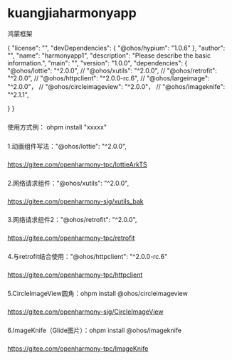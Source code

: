 # kuangjiaharmonyapp

鸿蒙框架

{
"license": "",
"devDependencies": {
"@ohos/hypium": "1.0.6"
},
"author": "",
"name": "harmonyapp1",
"description": "Please describe the basic information.",
"main": "",
"version": "1.0.0",
"dependencies": {
"@ohos/lottie": "^2.0.0",
//    "@ohos/xutils": "^2.0.0",
//    "@ohos/retrofit": "^2.0.0",
//    "@ohos/httpclient": "^2.0.0-rc.6",
//    "@ohos/largeimage": "^2.0.0"，
//    "@ohos/circleimageview": "^2.0.0"，
//    "@ohos/imageknife": "^2.1.1",

}
}

###

使用方式例： ohpm install "xxxxx"

###

1.动画组件写法："@ohos/lottie": "^2.0.0",

###

https://gitee.com/openharmony-tpc/lottieArkTS

###

2.网络请求组件："@ohos/xutils": "^2.0.0",

###

https://gitee.com/openharmony-sig/xutils_bak

###

3.网络请求组件2："@ohos/retrofit": "^2.0.0",

###

https://gitee.com/openharmony-tpc/retrofit

###

4.与retrofit结合使用："@ohos/httpclient": "^2.0.0-rc.6"

###

https://gitee.com/openharmony-tpc/httpclient

###

5.CircleImageView圆角：ohpm install @ohos/circleimageview

###

https://gitee.com/openharmony-sig/CircleImageView

###

6.ImageKnife（Glide图片）：ohpm install @ohos/imageknife

###

https://gitee.com/openharmony-tpc/ImageKnife

###